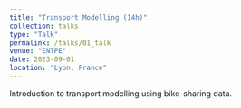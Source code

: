 ```yaml
---
title: "Transport Modelling (14h)"
collection: talks
type: "Talk"
permalink: /talks/01_talk
venue: "ENTPE"
date: 2023-09-01
location: "Lyon, France"
---
```


Introduction to transport modelling using bike-sharing data.
